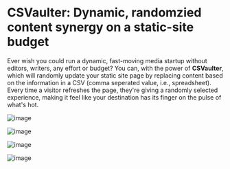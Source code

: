 # CSVaulter: Dynamic, randomzied content synergy on a static-site budget

Ever wish you could run a dynamic, fast-moving media startup without editors, writers, any effort or budget? You can, with the power of **CSVaulter**, which will randomly update your static site page by replacing content based on the information in a CSV (comma seperated value, i.e., spreadsheet). Every time a visitor refreshes the page, they're giving a randomly selected experience, making it feel like your destination has its finger on the pulse of what's hot.

![image](https://github.com/morisy/quickrocks/assets/136939/52fa9acd-273d-4959-86d6-a67687bcef0e)

![image](https://github.com/morisy/quickrocks/assets/136939/771dae7f-0472-46f7-92e9-1cdfad284fd9)

![image](https://github.com/morisy/quickrocks/assets/136939/d56809da-d514-4fde-9ce3-641086ebf696)

![image](https://github.com/morisy/quickrocks/assets/136939/9831a43b-16a1-40c4-aff9-9307561623d0)
